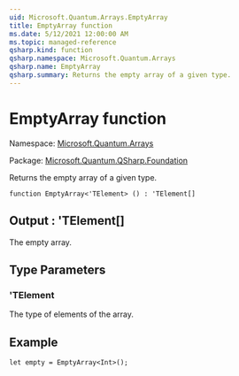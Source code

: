 ```yaml
---
uid: Microsoft.Quantum.Arrays.EmptyArray
title: EmptyArray function
ms.date: 5/12/2021 12:00:00 AM
ms.topic: managed-reference
qsharp.kind: function
qsharp.namespace: Microsoft.Quantum.Arrays
qsharp.name: EmptyArray
qsharp.summary: Returns the empty array of a given type.
---
```


# EmptyArray function

Namespace: [Microsoft.Quantum.Arrays](xref:Microsoft.Quantum.Arrays)

Package: [Microsoft.Quantum.QSharp.Foundation](https://nuget.org/packages/Microsoft.Quantum.QSharp.Foundation)


Returns the empty array of a given type.

```qsharp
function EmptyArray<'TElement> () : 'TElement[]
```


## Output : 'TElement[]

The empty array.

## Type Parameters

### 'TElement

The type of elements of the array.

## Example

```qsharplet empty = EmptyArray<Int>();```